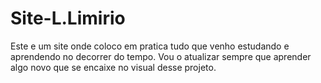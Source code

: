 # Site-L.Limirio
Este e um site onde coloco em pratica tudo que venho estudando e aprendendo no decorrer do tempo. Vou o atualizar sempre que aprender algo novo que se encaixe no visual desse projeto.
